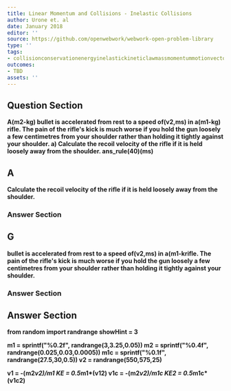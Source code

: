 ```yaml
---
title: Linear Momentum and Collisions - Inelastic Collisions
author: Urone et. al
date: January 2018
editor: ''
source: https://github.com/openwebwork/webwork-open-problem-library
type: ''
tags:
- collisionconservationenergyinelastickineticlawmassmomentummotionvectorvelocity
outcomes:
- TBD
assets: ''
---
```


## Question Section 

<b>
A(m2-kg) bullet is accelerated from rest to a speed of(v2,ms) in a(m1-kg) rifle. The pain of the rifle's kick is much worse if you hold the gun loosely a few centimetres from your shoulder rather than holding it tightly against your shoulder. 
a) Calculate the recoil velocity of the rifle if it is held loosely away from the shoulder. 
ans_rule(40)(ms)

## A
Calculate the recoil velocity of the rifle if it is held loosely away from the shoulder. 
### Answer Section
## G
bullet is accelerated from rest to a speed of(v2,ms) in a(m1-krifle. The pain of the rifle's kick is much worse if you hold the gun loosely a few centimetres from your shoulder rather than holding it tightly against your shoulder. 
### Answer Section


## Answer Section

from random import randrange
showHint = 3

m1 = sprintf("%0.2f", randrange(3,3.25,0.05))
m2 = sprintf("%0.4f", randrange(0.025,0.03,0.0005))
m1c = sprintf("%0.1f", randrange(27.5,30,0.5))
v2 = randrange(550,575,25)

v1 = -(m2*v2)/m1
KE = 0.5*m1*(v1**2)
v1c = -(m2*v2)/m1c
KE2 = 0.5*m1c*(v1c**2)